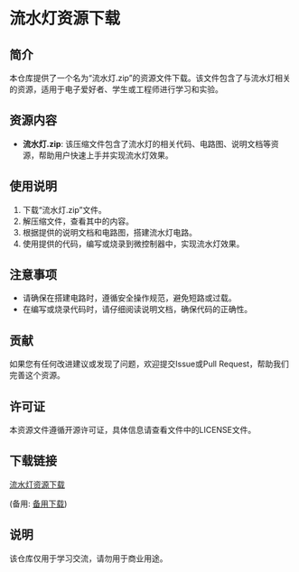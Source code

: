 # 流水灯资源下载

## 简介

本仓库提供了一个名为“流水灯.zip”的资源文件下载。该文件包含了与流水灯相关的资源，适用于电子爱好者、学生或工程师进行学习和实验。

## 资源内容

- **流水灯.zip**: 该压缩文件包含了流水灯的相关代码、电路图、说明文档等资源，帮助用户快速上手并实现流水灯效果。

## 使用说明

1. 下载“流水灯.zip”文件。
2. 解压缩文件，查看其中的内容。
3. 根据提供的说明文档和电路图，搭建流水灯电路。
4. 使用提供的代码，编写或烧录到微控制器中，实现流水灯效果。

## 注意事项

- 请确保在搭建电路时，遵循安全操作规范，避免短路或过载。
- 在编写或烧录代码时，请仔细阅读说明文档，确保代码的正确性。

## 贡献

如果您有任何改进建议或发现了问题，欢迎提交Issue或Pull Request，帮助我们完善这个资源。

## 许可证

本资源文件遵循开源许可证，具体信息请查看文件中的LICENSE文件。

## 下载链接
[流水灯资源下载](https://pan.quark.cn/s/9c041863cd54) 

(备用: [备用下载](https://pan.baidu.com/s/1Ek7uROZlA9gCd-t7Sh4Snw?pwd=1234))

## 说明

该仓库仅用于学习交流，请勿用于商业用途。
